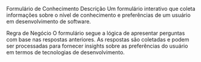 Formulário de Conhecimento
Descrição
Um formulário interativo que coleta informações sobre o nível de conhecimento e preferências de um usuário em desenvolvimento de software.

Regra de Negócio
O formulário segue a lógica de apresentar perguntas com base nas respostas anteriores. As respostas são coletadas e podem ser processadas para fornecer insights sobre as preferências do usuário em termos de tecnologias de desenvolvimento.


